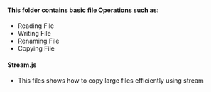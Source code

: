 #### This folder contains basic file Operations such as:
* Reading File 
* Writing File
* Renaming File 
* Copying File 


#### Stream.js 
* This files shows how to copy large files efficiently using stream

